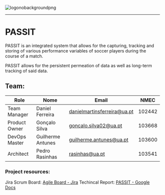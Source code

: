![logonobackgroundpng](/home/dferrero17/Desktop/logo-no-background.png?msec=1667451207977)

---

# PASSIT

PASSIT is an integrated system that allows for the capturing, tracking and storing of various performance variables of soccer players during the course of a match.

PASSIT allows for the persistent permeation of data as well as long-term tracking of said data.

## Team:

| Role          | Nome              | **Email**                   | NMEC   |
| ------------- | ----------------- | --------------------------- | ------ |
| Team Manager  | Daniel Ferreira   | danielmartinsferreira@ua.pt | 102442 |
| Product Owner | Gonçalo Silva     | goncalo.silva02@ua.pt       | 103668 |
| DevOps Master | Guilherme Antunes | guilherme.antunes@ua.pt     | 103600 |
| Architect     | Pedro Rasinhas    | rasinhas@ua.pt              | 103541 |

### Project resources:

Jira Scrum Board: [Agile Board - Jira](https://passit.atlassian.net/jira/software/projects/PSIT/boards/1)
Techincal Report: [PASSIT - Google Docs](https://docs.google.com/document/d/1N7DVuRYFb0eGOUOUquHZEQLNshSghLvL9xRxSQFIoeg/edit?usp=sharing)
